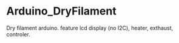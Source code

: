 # Arduino_DryFilament
Dry filament arduino. feature lcd display (no I2C), heater, exthaust, controler.
